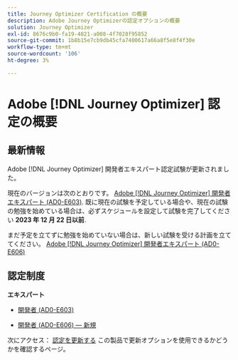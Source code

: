 ```yaml
---
title: Journey Optimizer Certification の概要
description: Adobe Journey Optimizerの認定オプションの概要
solution: Journey Optimizer
exl-id: 8676c9b0-fa19-4821-a008-4f7028f95852
source-git-commit: 1b8b15e7cb9db45cfa7400617a66a8f5e8f4f30e
workflow-type: tm+mt
source-wordcount: '106'
ht-degree: 3%

---
```


# Adobe [!DNL Journey Optimizer] 認定の概要

## 最新情報

Adobe [!DNL Journey Optimizer] 開発者エキスパート認定試験が更新されました。

現在のバージョンは次のとおりです。 [Adobe [!DNL Journey Optimizer] 開発者エキスパート (AD0-E603)](/help/certifications/ajo/ajo-e-developer.md). 既に現在の試験を予定している場合や、現在の試験の勉強を始めている場合は、必ずスケジュールを設定して試験を完了してください **2023 年 12 月 22 日以前**.

まだ予定を立てずに勉強を始めていない場合は、新しい試験を受ける計画を立ててください。 [Adobe [!DNL Journey Optimizer] 開発者エキスパート (AD0-E606)](/help/certifications/ajo/ajo-e-developer-23-10.md)

## 認定制度

**エキスパート**

* [開発者 (AD0-E603)](/help/certifications/ajo/ajo-e-developer.md) <!--AD0-E603-->

* [開発者 (AD0-E606) — 新規](jo-e-developer-23-10.md) <!--AD0-E606-->

次にアクセス： [認定を更新する](/help/certifications/renew.md) この製品で更新オプションを使用できるかどうかを確認するページ。
